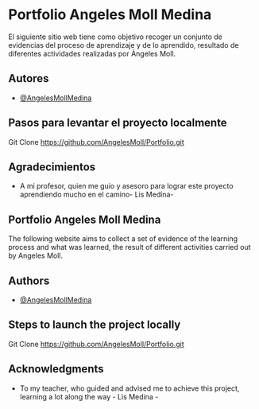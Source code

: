 
# Portfolio Angeles Moll Medina

El siguiente sitio web tiene como objetivo recoger un conjunto de evidencias del proceso de aprendizaje y de lo aprendido, resultado de diferentes actividades realizadas por Ángeles Moll.


## Autores

- [@AngelesMollMedina](https://github.com/AngelesMoll/Portfolio)


## Pasos para levantar el proyecto localmente

Git Clone https://github.com/AngelesMoll/Portfolio.git
## Agradecimientos

 - A mi profesor, quien me guio y asesoro para lograr este proyecto aprendiendo mucho en el camino- Lis Medina-



## Portfolio Angeles Moll Medina
 
 The following website aims to collect a set of evidence of the learning process and what was learned, the result of different activities carried out by Angeles Moll.
## Authors

- [@AngelesMollMedina](https://github.com/AngelesMoll/Portfolio)

## Steps to launch the project locally

Git Clone https://github.com/AngelesMoll/Portfolio.git
## Acknowledgments

- To my teacher, who guided and advised me to achieve this project, learning a lot along the way - Lis Medina -
